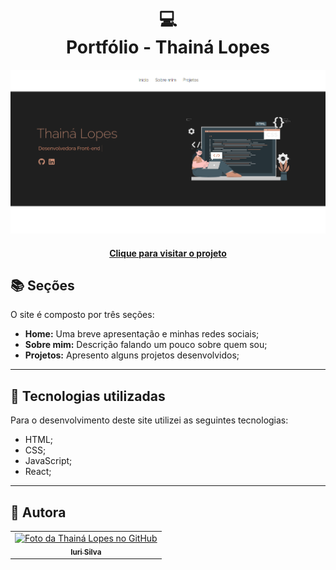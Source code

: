 <h1 align="center">
  💻<br>Portfólio - Thainá Lopes
</h1>

![Resultado final do projeto](src/assets/preview.png)

<h4 align="center"><a href="https://portfolio-thaina.vercel.app/">Clique para visitar o projeto</a></h4>

## 📚 Seções

O site é composto por três seções:

- **Home:** Uma breve apresentação e minhas redes sociais;
- **Sobre mim:** Descrição falando um pouco sobre quem sou;
- **Projetos:** Apresento alguns projetos desenvolvidos;

---

## 💼 Tecnologias utilizadas

Para o desenvolvimento deste site utilizei as seguintes tecnologias:

- HTML;
- CSS;
- JavaScript;
- React;

---

<h2>🦄 Autora</h2>

<table>
  <tr>
    <td align="center">
      <a href="https://github.com/thaina-lopes">
        <img src="https://avatars.githubusercontent.com/u/130593695?v=4" width="100px;" alt="Foto da Thainá Lopes no GitHub"/><br>
        <sub>
          <b>Iuri Silva</b>
        </sub>
      </a>
    </td>
  </tr>
</table>
